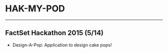 # HAK-MY-POD
-------------

## FactSet Hackathon 2015 (5/14)

* Design-A-Pop: Application to design cake pops!
